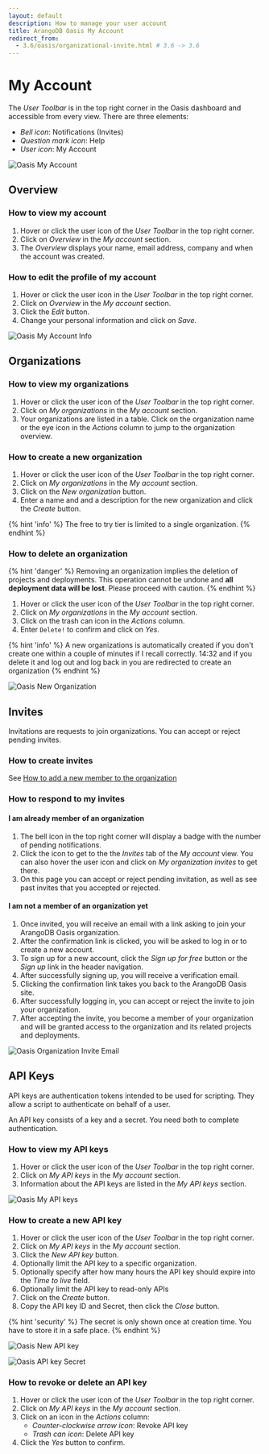 ```yaml
---
layout: default
description: How to manage your user account
title: ArangoDB Oasis My Account
redirect_from:
  - 3.6/oasis/organizational-invite.html # 3.6 -> 3.6
---
```

# My Account

The _User Toolbar_ is in the top right corner in the Oasis dashboard and
accessible from every view. There are three elements:

- _Bell icon_: Notifications (Invites)
- _Question mark icon_: Help
- _User icon_: My Account

![Oasis My Account](../images/oasis-my-account.png)

## Overview

### How to view my account

1. Hover or click the user icon of the _User Toolbar_ in the top right corner.
2. Click on _Overview_ in the _My account_ section.
3. The _Overview_ displays your name, email address, company and when the
   account was created.

### How to edit the profile of my account

1. Hover or click the user icon in the _User Toolbar_ in the top right corner.
2. Click on _Overview_ in the _My account_ section.
3. Click the _Edit_ button.
4. Change your personal information and click on _Save_.

![Oasis My Account Info](../images/oasis-my-account-info.png)

## Organizations

### How to view my organizations

1. Hover or click the user icon of the _User Toolbar_ in the top right corner.
2. Click on _My organizations_ in the _My account_ section.
3. Your organizations are listed in a table.
   Click on the organization name or the eye icon in the _Actions_ column to
   jump to the organization overview.

### How to create a new organization

1. Hover or click the user icon of the _User Toolbar_ in the top right corner.
2. Click on _My organizations_ in the _My account_ section.
3. Click on the _New organization_ button.
4. Enter a name and and a description for the new organization and click the
   _Create_ button.

{% hint 'info' %}
The free to try tier is limited to a single organization.
{% endhint %}

### How to delete an organization

{% hint 'danger' %}
Removing an organization implies the deletion of projects and deployments.
This operation cannot be undone and **all deployment data will be lost**.
Please proceed with caution.
{% endhint %}

1. Hover or click the user icon of the _User Toolbar_ in the top right corner.
2. Click on _My organizations_ in the _My account_ section.
3. Click on the trash can icon in the _Actions_ column.
4. Enter `Delete!` to confirm and click on _Yes_.

{% hint 'info' %}
A new organizations is automatically created if you don't create one within a couple of minutes if I recall correctly.
14:32
and if you delete it and log out and log back in you are redirected to create an organization
{% endhint %}

![Oasis New Organization](../images/oasis-new-org.png)

## Invites

Invitations are requests to join organizations. You can accept or reject
pending invites.

### How to create invites

See [How to add a new member to the organization](users.html#how-to-add-a-new-member-to-the-organization)

### How to respond to my invites

#### I am already member of an organization

1. The bell icon in the top right corner will display a badge with the number
   of pending notifications.
2. Click the icon to get to the the _Invites_ tab of the _My account_ view.
   You can also hover the user icon and click on _My organization invites_
   to get there.
3. On this page you can accept or reject pending invitation, as well as see
   past invites that you accepted or rejected.

#### I am not a member of an organization yet

1. Once invited, you will receive an email with a link asking to join your
   ArangoDB Oasis organization.
2. After the confirmation link is clicked, you will be asked to log in or to
   create a new account.
3. To sign up for a new account, click the _Sign up for free_ button or the
   _Sign up_ link in the header navigation.
4. After successfully signing up, you will receive a verification email.
5. Clicking the confirmation link takes you back to the ArangoDB Oasis site.
6. After successfully logging in, you can accept or reject the invite to
   join your organization.
7. After accepting the invite, you become a member of your organization and
   will be granted access to the organization and its related projects and
   deployments.

![Oasis Organization Invite Email](../images/oasis-org-invite-email.png)

## API Keys

API keys are authentication tokens intended to be used for scripting.
They allow a script to authenticate on behalf of a user.

An API key consists of a key and a secret. You need both to complete
authentication.

### How to view my API keys

1. Hover or click the user icon of the _User Toolbar_ in the top right corner.
2. Click on _My API keys_ in the _My account_ section.
3. Information about the API keys are listed in the _My API keys_ section.

![Oasis My API keys](../images/oasis-my-api-keys.png)

### How to create a new API key

1. Hover or click the user icon of the _User Toolbar_ in the top right corner.
2. Click on _My API keys_ in the _My account_ section.
3. Click the _New API key_ button.
4. Optionally limit the API key to a specific organization.
5. Optionally specify after how many hours the API key should expire into the
   _Time to live_ field.
6. Optionally limit the API key to read-only APIs
7. Click on the _Create_ button.
8. Copy the API key ID and Secret, then click the _Close_ button.

{% hint 'security' %}
The secret is only shown once at creation time.
You have to store it in a safe place.
{% endhint %}

![Oasis New API key](../images/oasis-new-api-key.png)

![Oasis API key Secret](../images/oasis-api-key-secret.png)

### How to revoke or delete an API key

1. Hover or click the user icon of the _User Toolbar_ in the top right corner.
2. Click on _My API keys_ in the _My account_ section.
3. Click on an icon in the _Actions_ column:
   - _Counter-clockwise arrow icon_: Revoke API key
   - _Trash can icon_: Delete API key
4. Click the _Yes_ button to confirm.
